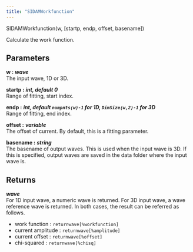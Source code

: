 ```yaml
---
title: "SIDAMWorkfunction"
---
```

<p class="function_definition">SIDAMWorkfunction(<span class="function_variables">w, [startp, endp, offset, basename]</span>)</p>

Calculate the work function.

## Parameters

**w :** ***wave***  
The input wave, 1D or 3D.

**startp :** ***int, default 0***  
Range of fitting, start index.

**endp :** ***int, default `numpnts(w)-1` for 1D, `DimSize(w,2)-1` for 3D***  
Range of fitting, end index.

**offset :** ***variable***  
The offset of current. By default, this is a fitting parameter.

**basename :** ***string***  
The basename of output waves. This is used when the input wave is 3D.
If this is specified, output waves are saved in the data folder
where the input wave is.

## Returns
***wave***  
For 1D input wave, a numeric wave is returned.
For 3D input wave, a wave reference wave is returned.
In both cases, the result can be referred as follows.
* work function : `returnwave[%workfunction]`
* current amplitude : `returnwave[%amplitude]`
* current offset : `returnwave[%offset]`
* chi-squared : `returnwave[%chisq]`

